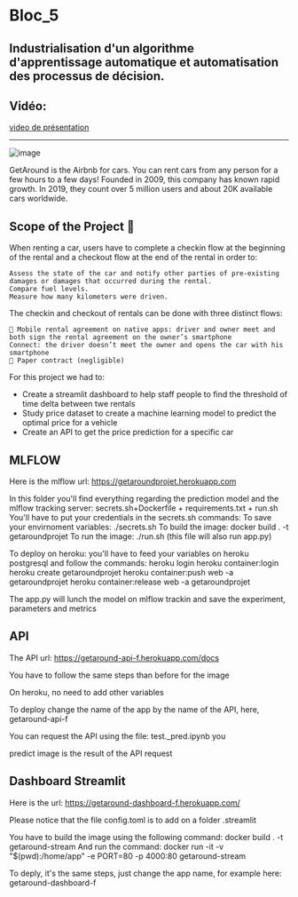 # Bloc_5
## Industrialisation d'un algorithme d'apprentissage automatique et automatisation des processus de décision.

## Vidéo:
[video de présentation](https://share.vidyard.com/watch/nhd9YyZH4vu7t8A29bKyxg?)

-------------

![image](https://user-images.githubusercontent.com/115455973/222815123-3a30e9ee-7a2e-413a-b1f0-ee8d4f3b21d1.png)

GetAround is the Airbnb for cars. You can rent cars from any person for a few hours to a few days! Founded in 2009, this company has known rapid growth. In 2019, they count over 5 million users and about 20K available cars worldwide.


## Scope of the Project 🚧

When renting a car, users have to complete a checkin flow at the beginning of the rental and a checkout flow at the end of the rental in order to:

    Assess the state of the car and notify other parties of pre-existing damages or damages that occurred during the rental.
    Compare fuel levels.
    Measure how many kilometers were driven.

The checkin and checkout of rentals can be done with three distinct flows:

    📱 Mobile rental agreement on native apps: driver and owner meet and both sign the rental agreement on the owner’s smartphone
    Connect: the driver doesn’t meet the owner and opens the car with his smartphone
    📝 Paper contract (negligible)

For this project we had to:

- Create a streamlit dashboard to help staff people to find the threshold of time delta between twe rentals
- Study price dataset to create a machine learning model to predict the optimal price for a vehicle
- Create an API to get the price prediction for a specific car


## MLFLOW

Here is the mlflow url: https://getaroundprojet.herokuapp.com

In this folder you'll find everything regarding the prediction model and the mlflow tracking server:
secrets.sh+Dockerfile + requirements.txt + run.sh
You'll have to put your credentials in the secrets.sh
commands:
    To save your envirnoment variables: ./secrets.sh
    To build the image: docker build . -t getaroundprojet
    To run the image: ./run.sh (this file will also run app.py)

To deploy on heroku: you'll have to feed your variables on heroku postgresql and follow the commands:
    heroku login
    heroku container:login
    heroku create getaroundprojet
    heroku container:push web -a getaroundprojet
    heroku container:release web -a getaroundprojet

The app.py will lunch the model on mlflow trackin and save the experiment, parameters and metrics

## API

The API url: https://getaround-api-f.herokuapp.com/docs

You have to follow the same steps than before for the image

On heroku, no need to add other variables

To deploy change the name of the app by the name of the API, here, getaround-api-f 

You can request the API using the file: test._pred.ipynb you

predict image is the result of the API request

## Dashboard Streamlit

Here is the url: https://getaround-dashboard-f.herokuapp.com/

Please notice that the file config.toml is to add on a folder .streamlit

You have to build the image using the following command: docker build . -t getaround-stream
And run the command: docker run -it -v "$(pwd):/home/app" -e PORT=80 -p 4000:80 getaround-stream

To deply, it's the same steps, just change the app name, for example here: getaround-dashboard-f
